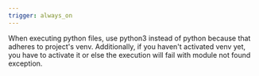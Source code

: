 ```yaml
---
trigger: always_on
---
```


When executing python files, use python3 instead of python because that adheres to project's venv. Additionally, if you haven't activated venv yet, you have to activate it or else the execution will fail with module not found exception.